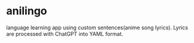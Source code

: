 # anilingo
language learning app using custom sentences(anime song lyrics). Lyrics are processed with ChatGPT into YAML format.
